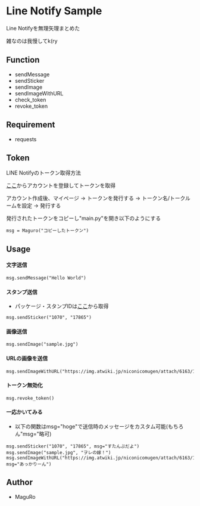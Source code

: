 # Line Notify Sample

Line Notifyを無理矢理まとめた

雑なのは我慢してk(ry

## Function
- sendMessage
- sendSticker
- sendImage
- sendImageWithURL
- check_token
- revoke_token

## Requirement

* requests

## Token
LINE Notifyのトークン取得方法

[ここ](https://notify-bot.line.me/ja/)からアカウントを登録してトークンを取得

アカウント作成後、マイページ -> トークンを発行する -> トークン名/トークルームを設定 -> 発行する

発行されたトークンをコピーし"main.py"を開き以下のようにする

```
msg = Maguro("コピーしたトークン")
```

## Usage

#### 文字送信
```
msg.sendMessage("Hello World")
```
#### スタンプ送信
* パッケージ・スタンプIDは[ここ](https://developers.line.biz/ja/docs/messaging-api/sticker-list/)から取得

```
msg.sendSticker("1070", "17865")
```
#### 画像送信
```
msg.sendImage("sample.jpg")
```
#### URLの画像を送信
```
msg.sendImageWithURL("https://img.atwiki.jp/niconicomugen/attach/6163/12458/akr.png")
```
#### トークン無効化
```
msg.revoke_token()
```
#### 一応かいてみる
* 以下の関数はmsg="hoge"で送信時のメッセージをカスタム可能(もちろん"msg="略可)
```
msg.sendSticker("1070", "17865", msg="すたんぷだよ")
msg.sendImage("sample.jpg", "ヲレの嫁！")
msg.sendImageWithURL("https://img.atwiki.jp/niconicomugen/attach/6163/12458/akr.png", msg="あっかりーん")
```

## Author

* MaguRo

